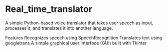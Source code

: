 # Real_time_translator
A simple Python-based voice translator that takes user speech as input, processes it, and translates it into another language.

Features
Recognizes speech using SpeechRecognition
Translates text using googletrans
A simple graphical user interface (GUI) built with Tkinter


